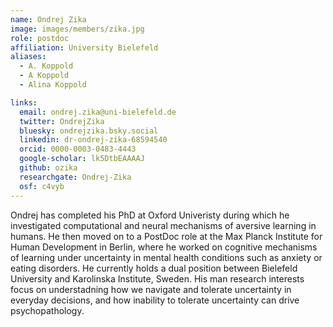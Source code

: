 ```yaml
---
name: Ondrej Zika
image: images/members/zika.jpg
role: postdoc
affiliation: University Bielefeld
aliases:
  - A. Koppold
  - A Koppold 
  - Alina Koppold 

links:
  email: ondrej.zika@uni-bielefeld.de
  twitter: OndrejZika
  bluesky: ondrejzika.bsky.social
  linkedin: dr-ondrej-zika-68594540
  orcid: 0000-0003-0483-4443
  google-scholar: lk5DtbEAAAAJ
  github: ozika
  researchgate: Ondrej-Zika
  osf: c4vyb
---
```


Ondrej has completed his PhD at Oxford Univeristy during which he investigated computational and neural mechanisms of aversive learning in humans. He then moved on to a PostDoc role at the Max Planck Institute for Human Development in Berlin, where he worked on cognitive mechanisms of learning under uncertainty in mental health conditions such as anxiety or eating disorders. He currently holds a dual position between Bielefeld University and Karolinska Institute, Sweden. His man research interests focus on understadning how we navigate and tolerate uncertainty in everyday decisions, and how inability to tolerate uncertainty can drive psychopathology. 